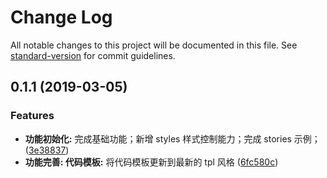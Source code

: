 # Change Log

All notable changes to this project will be documented in this file. See [standard-version](https://github.com/conventional-changelog/standard-version) for commit guidelines.

<a name="0.1.1"></a>
## 0.1.1 (2019-03-05)


### Features

* **功能初始化:** 完成基础功能；新增 styles 样式控制能力；完成 stories 示例； ([3e38837](https://github.com/alibaba-paimai-frontend/ide-iframe/commit/3e38837))
* **功能完善: 代码模板:** 将代码模板更新到最新的 tpl 风格 ([6fc580c](https://github.com/alibaba-paimai-frontend/ide-iframe/commit/6fc580c))
